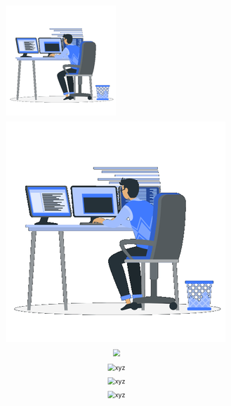 <div align="center" style="display: flex; justify-content: space-between; align: center;">
<picture> <img align="center" src="https://github.com/Tomas-Kozak/Tomas-Kozak/raw/main/gif.gif" width=250px></picture>
</div>

![](https://github.com/Tomas-Kozak/Tomas-Kozak/blob/main/gif.gif)
 
<p align="center">
<a href="https://github.com/DenverCoder1/readme-typing-svg"><img src="https://readme-typing-svg.herokuapp.com?font=Time+New+Roman&color=cyan&size=25&center=true&vCenter=true&width=600&height=100&lines=Mathematical+Statistics;ML/DL+Engineering;Data+Science;Advanced+Analytics"></a>
</p>

<p align="center"><img src="https://github-readme-stats.vercel.app/api?username=Tomas-Kozak&show_icons=true&theme=midnight-purple&count_private=true&include_all_commits=true" alt="xyz" /></p>
<p align="center"><img src="https://github-readme-streak-stats.herokuapp.com/?user=Tomas-Kozak&theme=violet-punch" alt="xyz" /></p>
<p align="center"><img src="https://github-readme-stats.vercel.app/api/top-langs/?username=Tomas-Kozak&langs_count=5&layout=compact&theme=midnight-purple" alt="xyz" /></p>
